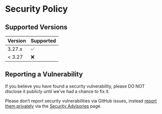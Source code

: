 # Security Policy

## Supported Versions

| Version | Supported          |
| ------- | ------------------ |
| 3.27.x  | :white_check_mark: |
| < 3.27  | :x:                |

## Reporting a Vulnerability

If you believe you have found a security vulnerability, please DO NOT disclose it publicly until we’ve had a chance to fix it.

Please don’t report security vulnerabilities via GitHub issues, instead [report them privately](https://docs.github.com/en/code-security/security-advisories/guidance-on-reporting-and-writing-information-about-vulnerabilities/privately-reporting-a-security-vulnerability) via the [Security Advisories](https://github.com/assertj/assertj/security/advisories/new) page.
